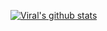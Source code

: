 [![Viral's github stats](https://github-readme-stats.vercel.app/api?username=viral98&count_private=true)](https://github.com/anuraghazra/github-readme-stats)
